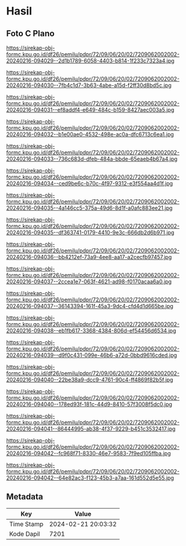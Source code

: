 # Hasil

## Foto C Plano

https://sirekap-obj-formc.kpu.go.id/df26/pemilu/pdpr/72/09/06/20/02/7209062002002-20240216-094029--2d1b1789-6058-4403-b814-1f233c7323a4.jpg

https://sirekap-obj-formc.kpu.go.id/df26/pemilu/pdpr/72/09/06/20/02/7209062002002-20240216-094030--7fb4c1d7-3b63-4abe-a15d-f2ff30d8bd5c.jpg

https://sirekap-obj-formc.kpu.go.id/df26/pemilu/pdpr/72/09/06/20/02/7209062002002-20240216-094031--ef8addf4-e649-484c-b159-8427aec003a5.jpg

https://sirekap-obj-formc.kpu.go.id/df26/pemilu/pdpr/72/09/06/20/02/7209062002002-20240216-094032--b1e00ae0-4532-498e-ac0a-dfc6713c6ea1.jpg

https://sirekap-obj-formc.kpu.go.id/df26/pemilu/pdpr/72/09/06/20/02/7209062002002-20240216-094033--736c683d-dfeb-484a-bbde-65eaeb4b67a4.jpg

https://sirekap-obj-formc.kpu.go.id/df26/pemilu/pdpr/72/09/06/20/02/7209062002002-20240216-094034--ced9be6c-b70c-4f97-9312-e3f554aa4d1f.jpg

https://sirekap-obj-formc.kpu.go.id/df26/pemilu/pdpr/72/09/06/20/02/7209062002002-20240216-094035--4a146cc5-375a-49d6-8d1f-a0afc883ee21.jpg

https://sirekap-obj-formc.kpu.go.id/df26/pemilu/pdpr/72/09/06/20/02/7209062002002-20240216-094035--df363741-0179-4410-9e3c-666db2d6b971.jpg

https://sirekap-obj-formc.kpu.go.id/df26/pemilu/pdpr/72/09/06/20/02/7209062002002-20240216-094036--bb4212ef-73a9-4ee8-aa17-a2cecfb97457.jpg

https://sirekap-obj-formc.kpu.go.id/df26/pemilu/pdpr/72/09/06/20/02/7209062002002-20240216-094037--2ccea1e7-063f-4621-ad98-f0170acaa6a0.jpg

https://sirekap-obj-formc.kpu.go.id/df26/pemilu/pdpr/72/09/06/20/02/7209062002002-20240216-094037--36143394-161f-45a3-9dc4-cfd4d1d665be.jpg

https://sirekap-obj-formc.kpu.go.id/df26/pemilu/pdpr/72/09/06/20/02/7209062002002-20240216-094038--eb1fb617-3368-4384-806d-ef54456d6534.jpg

https://sirekap-obj-formc.kpu.go.id/df26/pemilu/pdpr/72/09/06/20/02/7209062002002-20240216-094039--d9f0c431-099e-46b6-a72d-0bbd9616cded.jpg

https://sirekap-obj-formc.kpu.go.id/df26/pemilu/pdpr/72/09/06/20/02/7209062002002-20240216-094040--22be38a9-dcc9-4761-90c4-ff4869f82b5f.jpg

https://sirekap-obj-formc.kpu.go.id/df26/pemilu/pdpr/72/09/06/20/02/7209062002002-20240216-094040--178ed93f-181c-44d9-8410-57f3008f5dc0.jpg

https://sirekap-obj-formc.kpu.go.id/df26/pemilu/pdpr/72/09/06/20/02/7209062002002-20240216-094041--86444995-ab38-4f37-9229-b451c3532417.jpg

https://sirekap-obj-formc.kpu.go.id/df26/pemilu/pdpr/72/09/06/20/02/7209062002002-20240216-094042--fc968f71-8330-46e7-9583-7f9ed105ffba.jpg

https://sirekap-obj-formc.kpu.go.id/df26/pemilu/pdpr/72/09/06/20/02/7209062002002-20240216-094042--64e82ac3-f123-45b3-a7aa-161d552d5e55.jpg


## Metadata

| Key        | Value               |
| ---------- | ------------------- |
| Time Stamp | 2024-02-21 20:03:32 |
| Kode Dapil | 7201                |



